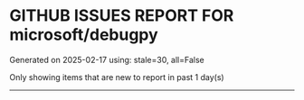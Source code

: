 
# GITHUB ISSUES REPORT FOR microsoft/debugpy


Generated on 2025-02-17 using: stale=30, all=False


Only showing items that are new to report in past 1 day(s)


---




















